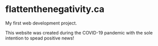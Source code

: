 # flattenthenegativity.ca
My first web development project. 

This website was created during the COVID-19 pandemic with the sole intention to spead positive news!
